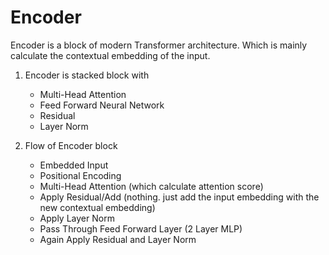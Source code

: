 # **Encoder**

Encoder is a block of modern Transformer architecture.
Which is mainly calculate the contextual embedding of the input.

1. Encoder is stacked block with
    - Multi-Head Attention
    - Feed Forward Neural Network
    - Residual
    - Layer Norm

2. Flow of Encoder block
    - Embedded Input
    - Positional Encoding
    - Multi-Head Attention (which calculate attention score)
    - Apply Residual/Add (nothing. just add the input embedding
      with the new contextual embedding)
    - Apply Layer Norm
    - Pass Through Feed Forward Layer (2 Layer MLP)
    - Again Apply Residual and Layer Norm
